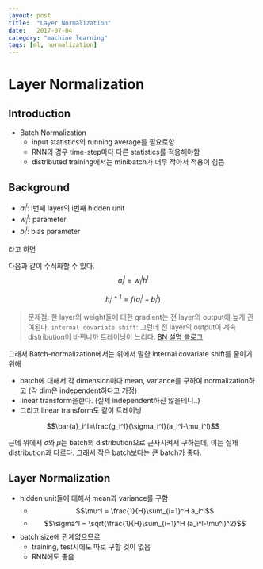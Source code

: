```yaml
---
layout: post
title:  "Layer Normalization"
date:   2017-07-04
category: "machine learning"
tags: [ml, normalization]
---
```

# Layer Normalization

## Introduction

* Batch Normalization
  * input statistics의 running average를 필요로함
  * RNN의 경우 time-step마다 다른 statistics를 적용해야함
  * distributed training에서는 minibatch가 너무 작아서 적용이 힘듬

## Background
* $a_i^l$: l번째 layer의 i번째 hidden unit
* $w_i^l$: parameter
* $b_i^l$: bias parameter

라고 하면

다음과 같이 수식화할 수 있다.
$$a_i^l = w_l^l h^l$$

$$h_i^{l+1}=f(a_i^l+b_i^l)$$

> 문제점: 한 layer의 weight들에 대한 gradient는 전 layer의 output에 높게 관여된다. `internal covariate shift`: 그런데 전 layer의 output이 계속 distribution이 바뀌니까 트레이닝이 느리다.    [BN 설명 블로그](http://sanghyukchun.github.io/88/)

그래서 Batch-normalization에서는 위에서 말한 internal covariate shift를 줄이기 위해 
* batch에 대해서 각 dimension마다 mean, variance를 구하여 normalization하고 (각 dim은 independent하다고 가정)
* linear transform을한다. (실제 independent하진 않을테니..)
* 그리고 linear transform도 같이 트레이닝

$$\bar{a}_i^l=\frac{g_i^l}{\sigma_i^l}(a_i^l-\mu_i^l)$$

근데 위에서 $\sigma$와 $\mu$는 batch의 distribution으로 근사시켜서 구하는데, 이는 실제 distribution과 다르다. 그래서 작은 batch보다는 큰 batch가 좋다.

## Layer Normalization

* hidden unit들에 대해서 mean과 variance를 구함
  * $$\mu^l = \frac{1}{H}\sum_{i=1}^H a_i^l$$
  * $$\sigma^l = \sqrt{\frac{1}{H}\sum_{i=1}^H (a_i^l-\mu^l)^2}$$
* batch size에 관계없으므로
  * training, test시에도 따로 구할 것이 없음
  * RNN에도 좋음